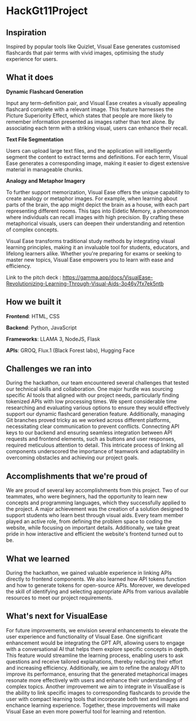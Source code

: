 # HackGt11Project

## Inspiration
Inspired by popular tools like Quizlet, Visual Ease generates customised flashcards that pair terms with vivid images, optimising the study experience for users.


## What it does
**Dynamic Flashcard Generation**

Input any term-definition pair, and Visual Ease creates a visually appealing flashcard complete with a relevant image. This feature harnesses the Picture Superiority Effect, which states that people are more likely to remember information presented as images rather than text alone. By associating each term with a striking visual, users can enhance their recall.

**Text File Segmentation**

Users can upload large text files, and the application will intelligently segment the content to extract terms and definitions. For each term, Visual Ease generates a corresponding image, making it easier to digest extensive material in manageable chunks.

**Analogy and Metaphor Imagery**

To further support memorization, Visual Ease offers the unique capability to create analogy or metaphor images. For example, when learning about parts of the brain, the app might depict the brain as a house, with each part representing different rooms. This taps into Eidetic Memory, a phenomenon where individuals can recall images with high precision. By crafting these metaphorical visuals, users can deepen their understanding and retention of complex concepts.

Visual Ease transforms traditional study methods by integrating visual learning principles, making it an invaluable tool for students, educators, and lifelong learners alike. Whether you're preparing for exams or seeking to master new topics, Visual Ease empowers you to learn with ease and efficiency.

Link to the pitch deck : https://gamma.app/docs/VisualEase-Revolutionizing-Learning-Through-Visual-Aids-3o46y7fx7ek5ntb

## How we built it
**Frontend**: HTML, CSS

**Backend**: Python, JavaScript

**Frameworks**: LLAMA 3, NodeJS, Flask

**APIs**: GROQ, Flux.1 (Black Forest labs), Hugging Face

## Challenges we ran into
During the hackathon, our team encountered several challenges that tested our technical skills and collaboration. One major hurdle was sourcing specific AI tools that aligned with our project needs, particularly finding tokenized APIs with low processing times. We spent considerable time researching and evaluating various options to ensure they would effectively support our dynamic flashcard generation feature. Additionally, managing Git branches proved tricky as we worked across different platforms, necessitating clear communication to prevent conflicts. Connecting API keys to our backend and ensuring seamless integration between API requests and frontend elements, such as buttons and user responses, required meticulous attention to detail. This intricate process of linking all components underscored the importance of teamwork and adaptability in overcoming obstacles and achieving our project goals.

## Accomplishments that we're proud of
We are proud of several key accomplishments from this project. Two of our teammates, who were beginners, had the opportunity to learn new concepts and programming languages, which they successfully applied to the project. A major achievement was the creation of a solution designed to support students who learn best through visual aids. Every team member played an active role, from defining the problem space to coding the website, while focusing on important details. Additionally, we take great pride in how interactive and efficient the website's frontend turned out to be.

## What we learned
During the hackathon, we gained valuable experience in linking APIs directly to frontend components. We also learned how API tokens function and how to generate tokens for open-source APIs. Moreover, we developed the skill of identifying and selecting appropriate APIs from various available resources to meet our project requirements.

## What's next for VisualEase
For future improvements, we envision several enhancements to elevate the user experience and functionality of Visual Ease. One significant enhancement would be integrating the GPT API, allowing users to engage with a conversational AI that helps them explore specific concepts in depth. This feature would streamline the learning process, enabling users to ask questions and receive tailored explanations, thereby reducing their effort and increasing efficiency. Additionally, we aim to refine the analogy API to improve its performance, ensuring that the generated metaphorical images resonate more effectively with users and enhance their understanding of complex topics. Another improvement we aim to integrate in VisualEase is the ability to link specific images to corresponding flashcards to provide the user with compact learning tools that incorporate both text and images and enchance learning experience. Together, these improvements will make Visual Ease an even more powerful tool for learning and retention.




